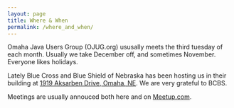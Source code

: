 ```yaml
---
layout: page
title: Where & When
permalink: /where_and_when/
---
```


Omaha Java Users Group (OJUG.org) ususally meets the third tuesday of each month.   Usually we take December off, and sometimes November.  Everyone likes holidays.

Lately Blue Cross and Blue Shield of Nebraska has been hosting us
in their building at [1919 Aksarben Drive, Omaha, NE](https://www.google.com/maps?f=q&hl=en&q=1919+Aksarben+Drive,+Omaha,+NE,+68106,+us).  We are very grateful to BCBS.

Meetings are usually annouced both here and on [Meetup.com](https://www.meetup.com/omahajava/).

